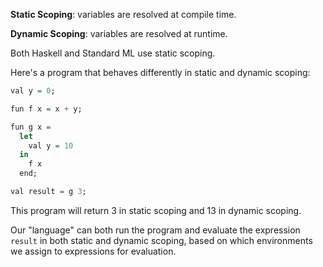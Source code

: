 **Static Scoping**: variables are resolved at compile time.

**Dynamic Scoping**: variables are resolved at runtime.

Both Haskell and Standard ML use static scoping.

Here's a program that behaves differently in static and dynamic scoping:

```hs
val y = 0;

fun f x = x + y;

fun g x =
  let
    val y = 10
  in
    f x
  end;

val result = g 3;
```

This program will return 3 in static scoping and 13 in dynamic scoping.

Our "language" can both run the program and evaluate the expression `result` in both static and dynamic scoping, based on which environments we assign to expressions for evaluation.
